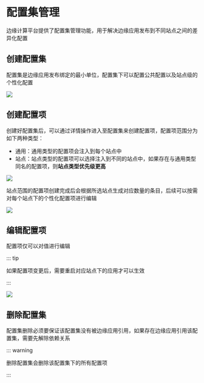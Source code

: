 # 配置集管理

边缘计算平台提供了配置集管理功能，用于解决边缘应用发布到不同站点之间的差异化配置

## 创建配置集

配置集是边缘应用发布绑定的最小单位，配置集下可以配置公共配置以及站点级的个性化配置

![](http://terminus-paas.oss-cn-hangzhou.aliyuncs.com/paas-doc/2021/04/06/f4406750-d1bb-4ed6-a46b-e578e4887af2.png)



## 创建配置项

创建好配置集后，可以通过详情操作进入至配置集来创建配置项，配置项范围分为如下两种类型：

- 通用：通用类型的配置项会注入到每个站点中
- 站点：站点类型的配置项可以选择注入到不同的站点中，如果存在与通用类型同名的配置项，则**站点类型优先级更高**

![](http://terminus-paas.oss-cn-hangzhou.aliyuncs.com/paas-doc/2021/04/06/900bd6c6-d70b-4d0d-8dbf-7a4f080061bd.png)

站点范围的配置项创建完成后会根据所选站点生成对应数量的条目，后续可以按需对每个站点下的个性化配置项进行编辑

![](http://terminus-paas.oss-cn-hangzhou.aliyuncs.com/paas-doc/2021/04/06/68702599-20bc-4e62-9694-19340bb8d8a2.png)



## 编辑配置项

配置项仅可以对值进行编辑

::: tip  

如果配置项变更后，需要重启对应站点下的应用才可以生效

:::

![](http://terminus-paas.oss-cn-hangzhou.aliyuncs.com/paas-doc/2021/04/06/1f1e2353-7c4e-4220-bf46-47a1670d2a30.png)



## 删除配置集

配置集删除必须要保证该配置集没有被边缘应用引用，如果存在边缘应用引用该配置集，需要先解除依赖关系

::: warning  

删除配置集会删除该配置集下的所有配置项

::: 